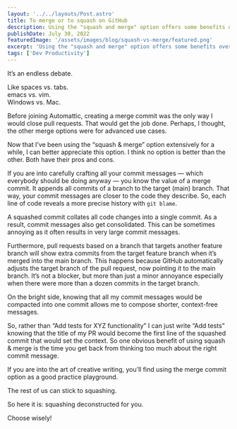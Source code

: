 ```yaml
---
layout: '../../layouts/Post.astro'
title: To merge or to squash on GitHub
description: Using the "squash and merge" option offers some benefits over the "merge commit" option while closing your pull requests.
publishDate: July 30, 2022
featuredImage: '/assets/images/blog/squash-vs-merge/featured.png'
excerpt: 'Using the "squash and merge" option offers some benefits over the "merge commit" option while closing your pull requests.'
tags: ['Dev Productivity']
---
```


It’s an endless debate.

Like spaces vs. tabs.  
emacs vs. vim.  
Windows vs. Mac.

Before joining Automattic, creating a merge commit was the only way I would close pull requests.
That would get the job done. Perhaps, I thought, the other merge options were for advanced use cases.

Now that I’ve been using the “squash & merge” option extensively for a while, I can better appreciate this option. I think no option is better than the other. Both have their pros and cons.

If you are into carefully crafting all your commit messages — which everybody should be doing anyway — you know the value of a merge commit. It appends all commits of a branch to the target (main) branch. That way, your commit messages are closer to the code they describe. So, each line of code reveals a more precise history with `git blame`.

A squashed commit collates all code changes into a single commit. As a result, commit messages also get consolidated. This can be sometimes annoying as it often results in very large commit messages.

Furthermore, pull requests based on a branch that targets another feature branch will show extra commits from the target feature branch when it’s merged into the main branch. This happens because GitHub automatically adjusts the target branch of the pull request, now pointing it to the main branch. It’s not a blocker, but more than just a minor annoyance especially when there were more than a dozen commits in the target branch.

On the bright side, knowing that all my commit messages would be compacted into one commit allows me to compose shorter, context-free messages.

So, rather than “Add tests for XYZ functionality” I can just write “Add tests” knowing that
the title of my PR would become the first line of the squashed commit that would set the context. So one obvious benefit of using squash & merge is the time you get back from thinking too much about the right commit message.

If you are into the art of creative writing, you’ll find using the merge commit option as a good practice playground.

The rest of us can stick to squashing.

So here it is: squashing deconstructed for you.

Choose wisely!